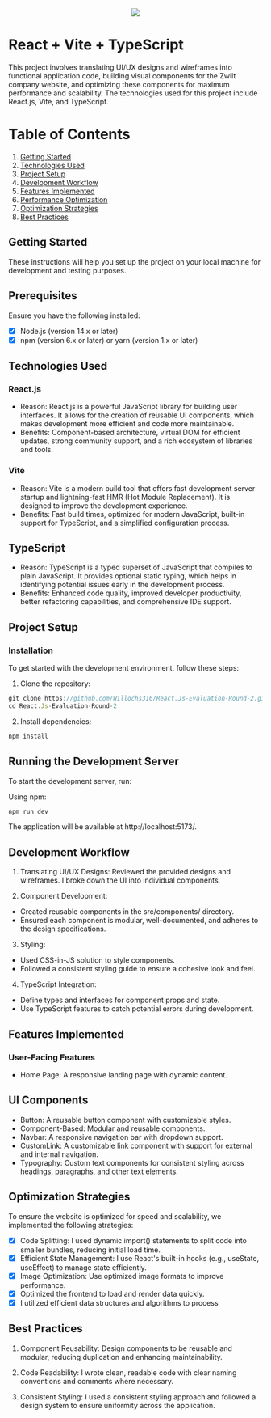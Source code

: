<div align="center">
  <img src="https://dev-to-uploads.s3.amazonaws.com/uploads/articles/3igxzv045bwhde10o7j0.png" />
</div>

# React + Vite + TypeScript

This project involves translating UI/UX designs and wireframes into functional application code, building visual components for the Zwilt company website, and optimizing these components for maximum performance and scalability. The technologies used for this project include React.js, Vite, and TypeScript.

# Table of Contents

1. [Getting Started](#getting-started)
2. [Technologies Used](#technologies-used)
3. [Project Setup](#project-setup)
4. [Development Workflow](#development-workflow)
5. [Features Implemented](#features-implemented)
6. [Performance Optimization](#performance-optimization)
7. [Optimization Strategies](#optimization-strategies)
8. [Best Practices](#best-practices)

## Getting Started

These instructions will help you set up the project on your local machine for development and testing purposes.

## Prerequisites

Ensure you have the following installed:

- [x] Node.js (version 14.x or later)
- [x] npm (version 6.x or later) or yarn (version 1.x or later)

## Technologies Used

### React.js

- Reason: React.js is a powerful JavaScript library for building user interfaces. It allows for the creation of reusable UI components, which makes development more efficient and code more maintainable.
- Benefits: Component-based architecture, virtual DOM for efficient updates, strong community support, and a rich ecosystem of libraries and tools.

### Vite

- Reason: Vite is a modern build tool that offers fast development server startup and lightning-fast HMR (Hot Module Replacement). It is designed to improve the development experience.
- Benefits: Fast build times, optimized for modern JavaScript, built-in support for TypeScript, and a simplified configuration process.

## TypeScript

- Reason: TypeScript is a typed superset of JavaScript that compiles to plain JavaScript. It provides optional static typing, which helps in identifying potential issues early in the development process.
- Benefits: Enhanced code quality, improved developer productivity, better refactoring capabilities, and comprehensive IDE support.

## Project Setup

### Installation

To get started with the development environment, follow these steps:

1. Clone the repository:

```javascript
git clone https://github.com/Willochs316/React.Js-Evaluation-Round-2.git
cd React.Js-Evaluation-Round-2
```

2. Install dependencies:

```javascript
npm install
```

## Running the Development Server

To start the development server, run:

Using npm:

```js
npm run dev
```

The application will be available at http://localhost:5173/.

## Development Workflow

1. Translating UI/UX Designs: Reviewed the provided designs and wireframes. I broke down the UI into individual components.

2. Component Development:

- Created reusable components in the src/components/ directory.
- Ensured each component is modular, well-documented, and adheres to the design specifications.

3. Styling:

- Used CSS-in-JS solution to style components.
- Followed a consistent styling guide to ensure a cohesive look and feel.

4. TypeScript Integration:

- Define types and interfaces for component props and state.
- Use TypeScript features to catch potential errors during development.

## Features Implemented

### User-Facing Features

- Home Page: A responsive landing page with dynamic content.

## UI Components

- Button: A reusable button component with customizable styles.
- Component-Based: Modular and reusable components.
- Navbar: A responsive navigation bar with dropdown support.
- CustomLink: A customizable link component with support for external and internal navigation.
- Typography: Custom text components for consistent styling across headings, paragraphs, and other text elements.

## Optimization Strategies

To ensure the website is optimized for speed and scalability, we implemented the following strategies:

- [x] Code Splitting: I used dynamic import() statements to split code into smaller bundles, reducing initial load time.
- [x] Efficient State Management: I use React's built-in hooks (e.g., useState, useEffect) to manage state efficiently.
- [x] Image Optimization: Use optimized image formats to improve performance.
- [x] Optimized the frontend to load and render data quickly.
- [x] I utilized efficient data structures and algorithms to process

## Best Practices

1. Component Reusability: Design components to be reusable and modular, reducing duplication and enhancing maintainability.

2. Code Readability: I wrote clean, readable code with clear naming conventions and comments where necessary.

3. Consistent Styling: I used a consistent styling approach and followed a design system to ensure uniformity across the application.
